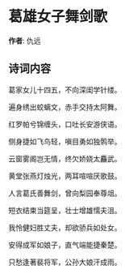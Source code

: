 # 葛雄女子舞剑歌

**作者**: 仇远

## 诗词内容

葛家女儿十四五，不向深闺学针缕。

遍身绣出蛟螭文，赤手交持太阿舞。

红罗帕兮锦缠头，口吐长安游侠语。

侧身捷如飞鸟轻，嗔目勇如独鹘举。

云窗雾阁岂无情，终欠娇娆太麤武。

黄堂张燕灯烛光，两耳喧喧厌歌鼓。

人言葛氏善舞剑，曾向梨园奉尊俎。

短衣结束当筵呈，壮士增雄懦夫沮。

我怜健妇胜丈夫，却欲骄兵如处女。

安得成军如娘子，直气端能捷秦楚。

只愁逢著裴将军，公孙大娘汗成雨。

